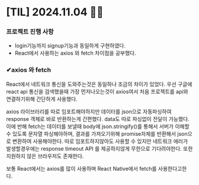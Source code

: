 # [TIL] 2024.11.04 ✌🏻

### 프로젝트 진행 사항
- login기능까지 signup기능과 동일하게 구현하였다.
- React에서 사용하는 axios 와 fetch 차이점을 공부했다.


<h3>✔axios 와 fetch </h3>
React에서 네트워크 통신을 도와주는것은 동일하나 조금의 차이가 있었다.
우선 구글에 react api 통신을 검색했을때 가장 먼저나오는것이 axios여서 처음 프로젝트를 api와 연결하기위해 간단하게 사용했다.

axios 라이브러리를 따로 임포트해야하지만 데이터를 json으로 자동파싱하여 response 객체로 바로 반환하는게 간편했다. data도 따로 파싱없이 전달이 가능했다.
이에 반해 fetch는 데이터를 보낼때 body에 json.stringify()를 통해서 서버가 이해할 수 있도록 문자열 파싱해야하며, 결과를 가져오기위해 promise자체를 반환해서 json으로 변환하여 사용해야한다. 
따로 임포트하지않아도 사용할 수 있지만 네트워크 에러가 발생할경우에는 response timeout API 를 제공하지않게 무한으로 기다려야한다. 또한 지원하지 않은 브라우저도 존재한다.

보통 React에서는 axios를 많이 사용하며 React Native에서 fetch를 사용한다고한다.


